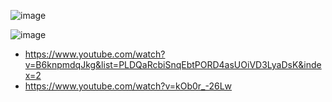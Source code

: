 ![image](https://github.com/user-attachments/assets/49e49ef6-413b-4cef-9013-dec4e1949b68)

![image](https://github.com/user-attachments/assets/be3036df-b925-4ba2-aa74-6181765a005b)


- https://www.youtube.com/watch?v=B6knpmdqJkg&list=PLDQaRcbiSnqEbtPORD4asUOiVD3LyaDsK&index=2
- https://www.youtube.com/watch?v=kOb0r_-26Lw
